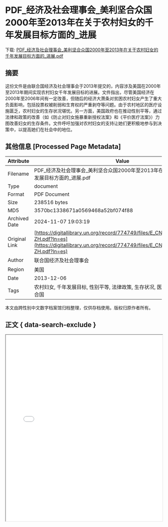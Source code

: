 # PDF_经济及社会理事会_美利坚合众国2000年至2013年在关于农村妇女的千年发展目标方面的_进展

<!-- tcd_download_link -->
下载: <a href="../PDF_经济及社会理事会_美利坚合众国2000年至2013年在关于农村妇女的千年发展目标方面的_进展.pdf" download>PDF_经济及社会理事会_美利坚合众国2000年至2013年在关于农村妇女的千年发展目标方面的_进展.pdf</a>
<!-- tcd_download_link_end -->

## 摘要

<!-- tcd_abstract -->
这份文件是由联合国经济及社会理事会于2013年提交的，内容涉及美国在2000年至2013年期间实现农村妇女千年发展目标的进展。文件指出，尽管美国经济在2000年至2006年间有一定改善，但随后的经济大萧条对贫困农村妇女产生了重大负面影响，包括投票权被削弱和生育权的严重剥夺等问题。由于农村地区的医疗设施匮乏，农村妇女的生存状况堪忧。另一方面，美国政府也在推动性别平等，通过法律和政策的改善（如《防止对妇女施暴重新授权法案》和《平价医疗法案》）力图改善妇女的生存条件。文件呼吁加强对农村妇女的支持让她们更积极地参与到决策中，以提高她们在社会中的地位。

<!-- tcd_abstract_end -->

## 其他信息 [Processed Page Metadata]

| Attribute       | Value                                  |
|-----------------|----------------------------------------|
| Filename        | PDF_经济及社会理事会_美利坚合众国2000年至2013年在关于农村妇女的千年发展目标方面的_进展.pdf                             |
| Type            | document                                 |
| Format          | PDF Document                               |
| Size            | 238516 bytes                           |
| MD5             | 3570bc1338671a0569468a52bf074f88                                  |
| Archived Date   | 2024-11-07 19:03:19                             |
| Original Link   | [https://digitallibrary.un.org/record/774749/files/E_CN.6_2014_NGO_121-ZH.pdf?ln=es](https://digitallibrary.un.org/record/774749/files/E_CN.6_2014_NGO_121-ZH.pdf?ln=es)                         |
| Author          | 联合国经济及社会理事会                               |
| Region          | 美国                               |
| Date            | 2013-12-06                                 |
| Tags            | 农村妇女, 千年发展目标, 性别平等, 法律政策, 生存状况, 医疗资源, 社会环境, 联合国                                 |

本文由跨性别中文数字档案馆归档整理，仅供存档使用。版权归原作者所有。


## 正文 { data-search-exclude }

<!-- tcd_main_text -->
<iframe src="../PDF_经济及社会理事会_美利坚合众国2000年至2013年在关于农村妇女的千年发展目标方面的_进展.pdf" width="100%" height="600px">
    <p>无法显示PDF，请下载查看。</p>
</iframe>
<!-- tcd_main_text_end -->

